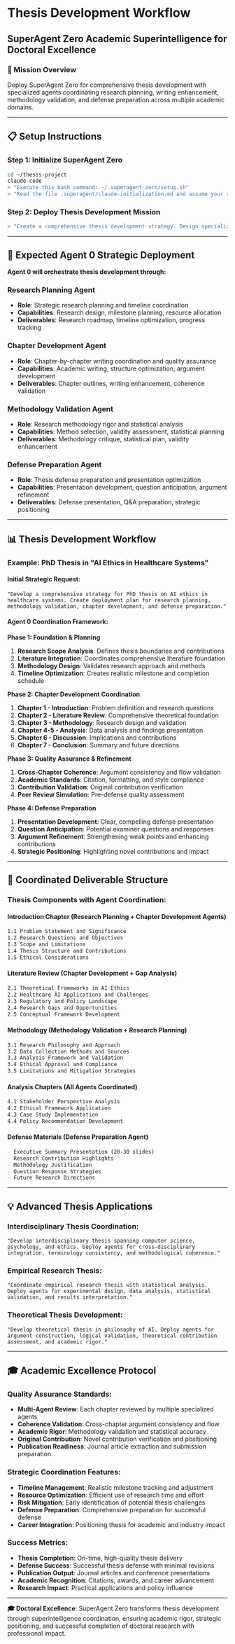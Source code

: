 # Thesis Development Workflow
## SuperAgent Zero Academic Superintelligence for Doctoral Excellence

### 🎯 Mission Overview
Deploy SuperAgent Zero for comprehensive thesis development with specialized agents coordinating research planning, writing enhancement, methodology validation, and defense preparation across multiple academic domains.

---

## 📋 Setup Instructions

### Step 1: Initialize SuperAgent Zero
```bash
cd ~/thesis-project
claude-code
> "Execute this bash command: ~/.superagent-zero/setup.sh"
> "Read the file .superagent/claude-initialization.md and assume your role as Agent 0"
```

### Step 2: Deploy Thesis Development Mission
```bash
> "Create a comprehensive thesis development strategy. Design specialized agents for research planning, chapter development, methodology validation, and defense preparation with strategic coordination."
```

---

## 🧠 Expected Agent 0 Strategic Deployment

**Agent 0 will orchestrate thesis development through:**

### Research Planning Agent
- **Role**: Strategic research planning and timeline coordination
- **Capabilities**: Research design, milestone planning, resource allocation
- **Deliverables**: Research roadmap, timeline optimization, progress tracking

### Chapter Development Agent
- **Role**: Chapter-by-chapter writing coordination and quality assurance
- **Capabilities**: Academic writing, structure optimization, argument development
- **Deliverables**: Chapter outlines, writing enhancement, coherence validation

### Methodology Validation Agent
- **Role**: Research methodology rigor and statistical analysis
- **Capabilities**: Method selection, validity assessment, statistical planning
- **Deliverables**: Methodology critique, statistical plan, validity enhancement

### Defense Preparation Agent
- **Role**: Thesis defense preparation and presentation optimization
- **Capabilities**: Presentation development, question anticipation, argument refinement
- **Deliverables**: Defense presentation, Q&A preparation, strategic positioning

---

## 📊 Thesis Development Workflow

### Example: PhD Thesis in "AI Ethics in Healthcare Systems"

#### Initial Strategic Request:
```
"Develop a comprehensive strategy for PhD thesis on AI ethics in healthcare systems. Create deployment plan for research planning, methodology validation, chapter development, and defense preparation."
```

#### Agent 0 Coordination Framework:

**Phase 1: Foundation & Planning**
1. **Research Scope Analysis**: Defines thesis boundaries and contributions
2. **Literature Integration**: Coordinates comprehensive literature foundation
3. **Methodology Design**: Validates research approach and methods
4. **Timeline Optimization**: Creates realistic milestone and completion schedule

**Phase 2: Chapter Development Coordination**
1. **Chapter 1 - Introduction**: Problem definition and research questions
2. **Chapter 2 - Literature Review**: Comprehensive theoretical foundation
3. **Chapter 3 - Methodology**: Research design and validation
4. **Chapter 4-5 - Analysis**: Data analysis and findings presentation
5. **Chapter 6 - Discussion**: Implications and contributions
6. **Chapter 7 - Conclusion**: Summary and future directions

**Phase 3: Quality Assurance & Refinement**
1. **Cross-Chapter Coherence**: Argument consistency and flow validation
2. **Academic Standards**: Citation, formatting, and style compliance
3. **Contribution Validation**: Original contribution verification
4. **Peer Review Simulation**: Pre-defense quality assessment

**Phase 4: Defense Preparation**
1. **Presentation Development**: Clear, compelling defense presentation
2. **Question Anticipation**: Potential examiner questions and responses
3. **Argument Refinement**: Strengthening weak points and enhancing contributions
4. **Strategic Positioning**: Highlighting novel contributions and impact

---

## 🎯 Coordinated Deliverable Structure

### Thesis Components with Agent Coordination:

#### **Introduction Chapter (Research Planning + Chapter Development Agents)**
```markdown
1.1 Problem Statement and Significance
1.2 Research Questions and Objectives  
1.3 Scope and Limitations
1.4 Thesis Structure and Contributions
1.5 Ethical Considerations
```

#### **Literature Review (Chapter Development + Gap Analysis)**
```markdown
2.1 Theoretical Frameworks in AI Ethics
2.2 Healthcare AI Applications and Challenges
2.3 Regulatory and Policy Landscape
2.4 Research Gaps and Opportunities
2.5 Conceptual Framework Development
```

#### **Methodology (Methodology Validation + Research Planning)**
```markdown
3.1 Research Philosophy and Approach
3.2 Data Collection Methods and Sources
3.3 Analysis Framework and Validation
3.4 Ethical Approval and Compliance
3.5 Limitations and Mitigation Strategies
```

#### **Analysis Chapters (All Agents Coordinated)**
```markdown
4.1 Stakeholder Perspective Analysis
4.2 Ethical Framework Application
4.3 Case Study Implementation
4.4 Policy Recommendation Development
```

#### **Defense Materials (Defense Preparation Agent)**
```markdown
- Executive Summary Presentation (20-30 slides)
- Research Contribution Highlights
- Methodology Justification
- Question Response Strategies
- Future Research Directions
```

---

## 💡 Advanced Thesis Applications

### Interdisciplinary Thesis Coordination:
```
"Develop interdisciplinary thesis spanning computer science, psychology, and ethics. Deploy agents for cross-disciplinary integration, terminology consistency, and methodological coherence."
```

### Empirical Research Thesis:
```
"Coordinate empirical research thesis with statistical analysis. Deploy agents for experimental design, data analysis, statistical validation, and results interpretation."
```

### Theoretical Thesis Development:
```
"Develop theoretical thesis in philosophy of AI. Deploy agents for argument construction, logical validation, theoretical contribution assessment, and academic rigor."
```

---

## 🎓 Academic Excellence Protocol

### Quality Assurance Standards:
- **Multi-Agent Review**: Each chapter reviewed by multiple specialized agents
- **Coherence Validation**: Cross-chapter argument consistency and flow
- **Academic Rigor**: Methodology validation and statistical accuracy
- **Original Contribution**: Novel contribution verification and positioning
- **Publication Readiness**: Journal article extraction and submission preparation

### Strategic Coordination Features:
- **Timeline Management**: Realistic milestone tracking and adjustment
- **Resource Optimization**: Efficient use of research time and effort
- **Risk Mitigation**: Early identification of potential thesis challenges
- **Defense Preparation**: Comprehensive preparation for successful defense
- **Career Integration**: Positioning thesis for academic and industry impact

### Success Metrics:
- **Thesis Completion**: On-time, high-quality thesis delivery
- **Defense Success**: Successful thesis defense with minimal revisions
- **Publication Output**: Journal articles and conference presentations
- **Academic Recognition**: Citations, awards, and career advancement
- **Research Impact**: Practical applications and policy influence

---

**🎓 Doctoral Excellence**: SuperAgent Zero transforms thesis development through superintelligence coordination, ensuring academic rigor, strategic positioning, and successful completion of doctoral research with professional impact.